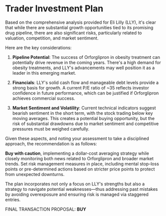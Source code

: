 # Trader Investment Plan

Based on the comprehensive analysis provided for Eli Lilly (LLY), it's clear that while there are substantial growth opportunities tied to its promising drug pipeline, there are also significant risks, particularly related to valuation, competition, and market sentiment.

Here are the key considerations:

1. **Pipeline Potential**: The success of Orforglipron in obesity treatment can potentially drive revenue in the coming years. There's a high demand for obesity treatments, and LLY's advancements may well position it as a leader in this emerging market.

2. **Financials**: LLY's solid cash flow and manageable debt levels provide a strong basis for growth. A current P/E ratio of ~35 reflects investor confidence in future performance, which can be justified if Orforglipron achieves commercial success.

3. **Market Sentiment and Volatility**: Current technical indicators suggest bearish sentiment in the short term, with the stock trading below key moving averages. This creates a potential buying opportunity, but the risk of substantial drawdowns due to market sentiment and competitive pressures must be weighed carefully.

Given these aspects, and noting your assessment to take a disciplined approach, the recommendation is as follows: 

**Buy with caution**, implementing a dollar-cost averaging strategy while closely monitoring both news related to Orforglipron and broader market trends. Set risk management measures in place, including mental stop-loss points or pre-determined actions based on stricter price points to protect from unexpected downturns.

The plan incorporates not only a focus on LLY's strengths but also a strategy to navigate potential weaknesses—thus addressing past mistakes by avoiding overexposure and ensuring risk is managed via staggered entries.

FINAL TRANSACTION PROPOSAL: **BUY**
